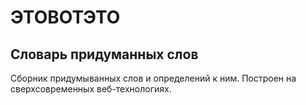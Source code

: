 #  ЭТОВОТЭТО
## Словарь придуманных слов

Сборник придумыванных слов и определений к ним. Построен на сверхсовременных веб-технологиях.